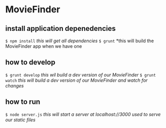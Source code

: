 # MovieFinder

## install application depenedencies
`$ npm install` 
*this will get all dependencies*
`$ grunt`
*this will build the MovieFinder app when we have one

## how to develop
`$ grunt develop` 
*this wil build a dev version of our MovieFinder*
`$ grunt watch`
*this will build a dev version of our MovieFinder and watch for changes*

## how to run
`$ node server.js` 
*this will start a server at localhost://3000 used to serve our static files*

